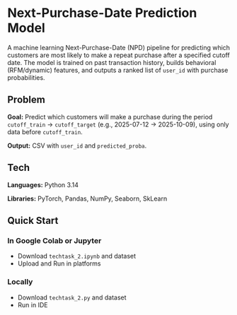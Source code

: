 # Next-Purchase-Date Prediction Model
A machine learning Next-Purchase-Date (NPD) pipeline for predicting which customers are most likely to make a repeat purchase after a specified cutoff date.
The model is trained on past transaction history, builds behavioral (RFM/dynamic) features, and outputs a ranked list of `user_id` with purchase probabilities.

## Problem

**Goal:** Predict which customers will make a purchase during the period `cutoff_train` → `cutoff_target` (e.g., 2025-07-12 → 2025-10-09), using only data before `cutoff_train`.

**Output:** CSV with `user_id` and `predicted_proba`.

## Tech
**Languages:** Python 3.14

**Libraries:** PyTorch, Pandas, NumPy, Seaborn, SkLearn 

## Quick Start

### In Google Colab or Jupyter
- Download `techtask_2.ipynb` and dataset
- Upload and Run in platforms

### Locally
- Download `techtask_2.py` and dataset
- Run in IDE

